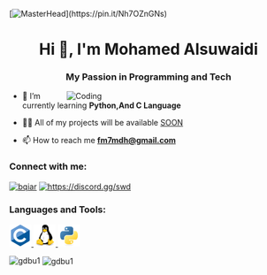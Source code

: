 [![MasterHead](https://1.bp.blogspot.com/-7A4WynwLsM...)](https://pin.it/Nh7OZnGNs)
<h1 align="center">Hi 👋, I'm Mohamed Alsuwaidi</h1>
<h3 align="center">My Passion in Programming and Tech</h3>
<img align="right" alt="Coding" width="400" src="https://media1.giphy.com/media/v1.Y2lkPTc5MGI3NjExbnA0Mm4ydmJ2cTh0ZTMxMWk4Z2NyNm5oamVjeGJsNWg2bm9ubHY1OSZlcD12MV9pbnRlcm5hbF9naWZfYnlfaWQmY3Q9Zw/3NE7JhJgZBHlMfmNEa/giphy.gif">

- 🌱 I’m currently learning **Python,And C Language**

- 👨‍💻 All of my projects will be available [SOON](SOON)

- 📫 How to reach me **fm7mdh@gmail.com**

<h3 align="left">Connect with me:</h3>
<p align="left">
<a href="https://instagram.com/bqiar" target="blank"><img align="center" src="https://raw.githubusercontent.com/rahuldkjain/github-profile-readme-generator/master/src/images/icons/Social/instagram.svg" alt="bqiar" height="30" width="40" /></a>
<a href="https://discord.gg/https://discord.gg/swd" target="blank"><img align="center" src="https://raw.githubusercontent.com/rahuldkjain/github-profile-readme-generator/master/src/images/icons/Social/discord.svg" alt="https://discord.gg/swd" height="30" width="40" /></a>
</p>

<h3 align="left">Languages and Tools:</h3>
<p align="left"> <a href="https://www.cprogramming.com/" target="_blank" rel="noreferrer"> <img src="https://raw.githubusercontent.com/devicons/devicon/master/icons/c/c-original.svg" alt="c" width="40" height="40"/> </a> <a href="https://www.linux.org/" target="_blank" rel="noreferrer"> <img src="https://raw.githubusercontent.com/devicons/devicon/master/icons/linux/linux-original.svg" alt="linux" width="40" height="40"/> </a> <a href="https://www.python.org" target="_blank" rel="noreferrer"> <img src="https://raw.githubusercontent.com/devicons/devicon/master/icons/python/python-original.svg" alt="python" width="40" height="40"/> </a> </p>

<p><img align="left" src="https://github-readme-stats.vercel.app/api/top-langs?username=gdbu1&show_icons=true&locale=en&layout=compact" alt="gdbu1" /></p>

<p>&nbsp;<img align="center" src="https://github-readme-stats.vercel.app/api?username=gdbu1&show_icons=true&locale=en" alt="gdbu1" /></p>
